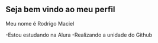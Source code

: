 ## Seja bem vindo ao meu perfil

Meu nome é Rodrigo Maciel

-Estou estudando na Alura
-Realizando a unidade do Github
